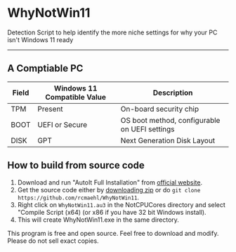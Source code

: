 # WhyNotWin11
Detection Script to help identify the more niche settings for why your PC isn't Windows 11 ready

----

## A Comptiable PC
Field|Windows 11 Compatible Value|Description
----|----|----
TPM|Present|On-board security chip
BOOT|UEFI or Secure|OS boot method, configurable on UEFI settings
DISK|GPT|Next Generation Disk Layout

## How to build from source code

1. Download and run "AutoIt Full Installation" from [official website](https://www.autoitscript.com/site/autoit/downloads). 
1. Get the source code either by [downloading zip](https://github.com/rcmaehl/WhyNotWin11/archive/master.zip) or do `git clone https://github.com/rcmaehl/WhyNotWin11`.
1. Right click on `WhyNotWin11.au3` in the NotCPUCores directory and select "Compile Script (x64) (or x86 if you have 32 bit Windows install).
1. This will create WhyNotWin11.exe in the same directory.

This program is free and open source. Feel free to download and modify. Please do not sell exact copies.
